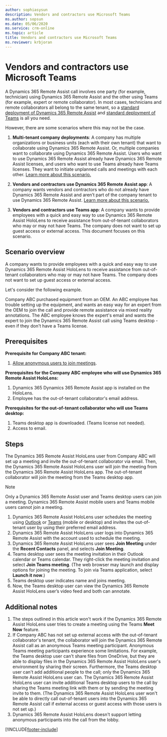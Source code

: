 ```yaml
---
author: sophiasysun
description: Vendors and contractors use Microsoft Teams 
ms.author: sopsun
ms.date: 05/06/2020
ms.service: crm-online
ms.topic: article
title: Vendors and contractors use Microsoft Teams 
ms.reviewer: krbjoran
---
```


# Vendors and contractors use Microsoft Teams

A Dynamics 365 Remote Assist call involves one party (for example, technician) using Dynamics 365 Remote Assist and the other using Teams (for example, expert or remote collaborator). In most cases, technicians and remote collaborators all belong to the same tenant, so a [standard deployment of Dynamics 365 Remote Assist](deploy-remote-assist.md) and [standard deployment of Teams](set-up-teams.md) is all you need. 

However, there are some scenarios where this may not be the case.

1. **Multi-tenant company deployments**: A company has multiple organizations or business units (each with their own tenant) that want to collaborate using Dynamics 365 Remote Assist. Or, multiple companies want to collaborate using Dynamics 365 Remote Assist. Users who want to use Dynamics 365 Remote Assist already have Dynamics 365 Remote Assist licenses, and users who want to use Teams already have Teams licenses. They want to initiate unplanned calls and meetings with each other. [Learn more about this scenario.](multi-tenant-deployment.md) 

2. **Vendors and contractors use Dynamics 365 Remote Assist app**: A company wants vendors and contractors who do not already have Dynamics 365 Remote Assist and aren’t part of the company tenant to use Dynamics 365 Remote Assist. [Learn more about this scenario.](vendor-use-ra.md) 

3. **Vendors and contractors use Teams app**: A company wants to provide employees with a quick and easy way to use Dynamics 365 Remote Assist HoloLens to receive assistance from out-of-tenant collaborators who may or may not have Teams. The company does not want to set up guest access or external access. This document focuses on this scenario.

## Scenario overview

A company wants to provide employees with a quick and easy way to use Dynamics 365 Remote Assist HoloLens to receive assistance from out-of-tenant collaborators who may or may not have Teams. The company does not want to set up guest access or external access.

Let's consider the following example.

Company ABC purchased equipment from an OEM. An ABC employee has trouble setting up the equipment, and wants an easy way for an expert from the OEM to join the call and provide remote assistance via mixed reality annotations. The ABC employee knows the expert's email and wants the expert to join the Dynamics 365 Remote Assist call using Teams desktop - even if they don't have a Teams license.

## Prerequisites

**Prerequisite for Company ABC tenant:**
1.	[Allow anonymous users to join meetings](/microsoftteams/meeting-settings-in-teams#allow-anonymous-users-to-join-meetings).

**Prerequisites for the Company ABC employee who will use Dynamics 365 Remote Assist HoloLens:**
1. Dynamics 365 Dynamics 365 Remote Assist app is installed on the HoloLens.
2. Employee has the out-of-tenant collaborator's email address.

**Prerequisites for the out-of-tenant collaborator who will use Teams desktop:**
1. Teams desktop app is downloaded. (Teams license not needed).
2. Access to email.

## Steps

The Dynamics 365 Remote Assist HoloLens user from Company ABC will set up a meeting and invite the out-of-tenant collaborator via email. Then, the Dynamics 365 Remote Assist HoloLens user will join the meeting from the Dynamics 365 Remote Assist HoloLens app. The out-of-tenant collaborator will join the meeting from the Teams desktop app.

> [!Note]
> Only a Dynamics 365 Remote Assist user and Teams desktop users can join a meeting. Dynamics 365 Remote Assist mobile users and Teams mobile users cannot join a meeting.

1. Dynamics 365 Remote Assist HoloLens user schedules the meeting using [Outlook](https://support.office.com/article/Schedule-a-meeting-with-other-people-5C9877BC-AB91-4A7C-99FB-B0B68D7EA94F) or [Teams](https://support.office.com/article/Schedule-a-meeting-in-Teams-943507a9-8583-4c58-b5d2-8ec8265e04e5) (mobile or desktop) and invites the out-of-tenant user by using their preferred email address. 
2. Dynamics 365 Remote Assist HoloLens user logs into Dynamics 365 Remote Assist with the account used to schedule the meeting.
3. Dynamics 365 Remote Assist HoloLens user sees **Join Meeting** under the **Recent Contacts** panel, and selects **Join Meeting**. 
4. Teams desktop user sees the meeting invitation in their Outlook calendar or Teams calendar. They right-click the meeting invitation and select **Join Teams meeting**. (The web browser may launch and display options for joining the meeting. To join via Teams application, select **Launch it now**.)
5. Teams desktop user indicates name and joins meeting.
6. Now, the Teams desktop user can view the Dynamics 365 Remote Assist HoloLens user’s video feed and both can annotate. 

## Additional notes

1. The steps outlined in this article won't work if the Dynamics 365 Remote Assist HoloLens user tries to create a meeting using the Teams **Meet Now** feature.
2. If Company ABC has not set up external access with the out-of-tenant collaborator's tenant, the collaborator will join the Dynamics 365 Remote Assist call as an anonymous Teams meeting participant. Anonymous Teams meeting participants experience some limitations. For example, the Teams desktop user can't share files from OneDrive, but they are able to display files in the Dynamics 365 Remote Assist HoloLens user's environment by sharing their screen. Furthermore, the Teams desktop user can't add additional people to the call; only the Dynamics 365 Remote Assist HoloLens user can. The Dynamics 365 Remote Assist HoloLens user can invite additional Teams desktop users to the call by sharing the Teams meeting link with them or by sending the meeting invite to them. (The Dynamics 365 Remote Assist HoloLens user won't be able to directly call out-of-tenant users into the Dynamics 365 Remote Assist call if external access or guest access with those users is not set up.)
3. Dynamics 365 Remote Assist HoloLens doesn't support letting anonymous participants into the call from the lobby.





[!INCLUDE[footer-include](../includes/footer-banner.md)]